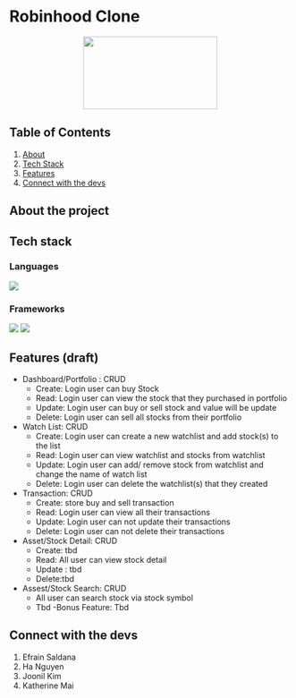 # Robinhood Clone 
<div align='center'>
 <image src="https://cdn.dribbble.com/users/1525393/screenshots/15425386/media/c11dce4f67e9d6620dbd6f047932c493.gif" width="240" height="130" >
</div>
 
## Table of Contents
1. [About](https://github.com/kmaikat/robinhood-clone/blob/main/wiki.md#about-the-project)
2. [Tech Stack](https://github.com/kmaikat/robinhood-clone/blob/main/wiki.md#tech-stack)
3. [Features](https://github.com/kmaikat/robinhood-clone/blob/main/wiki.md#features)
4. [Connect with the devs](https://github.com/kmaikat/robinhood-clone/blob/main/wiki.md#connect-with-the-devs)



## About the project
 
## Tech stack
### Languages 
 <img src="https://img.shields.io/badge/Python-FFD43B?style=for-the-badge&logo=python&logoColor=blue](https://img.shields.io/badge/Python-FFD43B?style=for-the-badge&logo=python&logoColor=blue" />
 
### Frameworks 
 <img src="https://img.shields.io/badge/Docker-2CA5E0?style=for-the-badge&logo=docker&logoColor=white" /> <img src="https://img.shields.io/badge/Flask-000000?style=for-the-badge&logo=flask&logoColor=white" />
 

## Features (draft)
- Dashboard/Portfolio : CRUD
    + Create: Login user can buy Stock
    + Read: Login user can view the stock that they purchased in portfolio
    + Update: Login user can buy or sell stock and value will be update
    + Delete: Login user can sell all stocks from their portfolio
- Watch List: CRUD
    + Create: Login user can create a new watchlist and add stock(s) to the list
    + Read: Login user can view watchlist and stocks from watchlist
    + Update: Login user can add/ remove stock from watchlist and change the name of watch list
    + Delete: Login user can delete the watchlist(s) that they created
- Transaction: CRUD
    + Create: store buy and sell transaction
    + Read: Login user can view all their transactions
    + Update: Login user can not update their transactions
    + Delete: Login user can not delete their transactions
- Asset/Stock Detail: CRUD
    + Create:  tbd
    + Read: All user can view stock detail
    + Update : tbd
    + Delete:tbd
- Assest/Stock Search: CRUD
    + All user can search stock via stock symbol
    + Tbd
-Bonus Feature:  Tbd

## Connect with the devs
 1. Efrain Saldana
 2. Ha Nguyen
 3. Joonil Kim
 4. Katherine Mai

